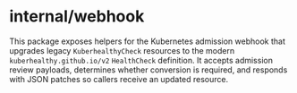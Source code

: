 # internal/webhook

This package exposes helpers for the Kubernetes admission webhook that upgrades
legacy `KuberhealthyCheck` resources to the modern `kuberhealthy.github.io/v2`
`HealthCheck` definition. It accepts admission review payloads, determines
whether conversion is
required, and responds with JSON patches so callers receive an updated resource.
